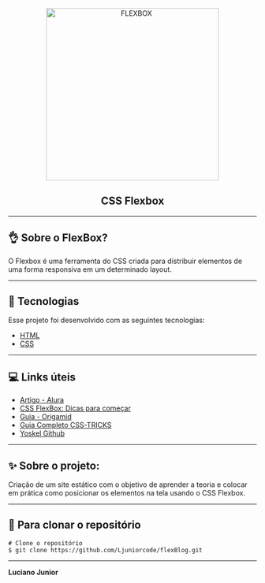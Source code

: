 <div align="center">
  <img src="https://css-tricks.com/wp-content/uploads/2018/10/justify-content.svg" alt"Flexbox" title="FLEXBOX" width="350" height="350"/>
  
  <h2>CSS Flexbox</h2>


</div>

---

## 👌 Sobre o FlexBox?

O Flexbox é uma ferramenta do CSS criada para distribuir elementos de uma forma responsiva em um determinado layout.

---

## 🚀 Tecnologias

Esse projeto foi desenvolvido com as seguintes tecnologias:

- [HTML](https://reactjs.org)
- [CSS](https://reactjs.org)

---

## 💻 Links úteis
- [Artigo - Alura](https://www.alura.com.br/artigos/css-guia-do-flexbox)
- [CSS FlexBox: Dicas para começar](https://www.youtube.com/watch?v=326-B1avuYo)
- [Guia - Origamid](https://origamid.com/projetos/flexbox-guia-completo/)
- [Guia Completo CSS-TRICKS](https://css-tricks.com/snippets/css/a-guide-to-flexbox/)
- [Yoskel Github](https://yoksel.github.io/flex-cheatsheet/#section-declaring)

---


## ✨ Sobre o projeto:

Criação de um site estático com o objetivo de aprender a teoria e colocar em prática como posicionar os elementos na tela usando o CSS Flexbox.

---

## 🙅 Para clonar o repositório


```
# Clone o repositório
$ git clone https://github.com/Ljuniorcode/flexBlog.git
```

---

**Luciano Junior**

